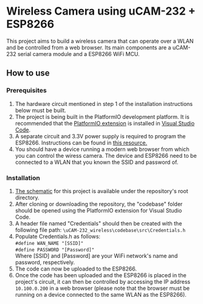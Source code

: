 # Wireless Camera using uCAM-232 + ESP8266
This project aims to build a wireless camera that can operate over a WLAN and be controlled from a web browser. Its main components are a uCAM-232 serial camera module and a ESP8266 WiFi MCU.

## How to use
### Prerequisites
1) The hardware circuit mentioned in step 1 of the installation instructions below must be built.
2) The project is being built in the PlatformIO development platform. It is recommended that the [PlatformIO extension](https://platformio.org/install/ide?install=vscode) is installed in [Visual Studio Code](https://code.visualstudio.com/).
3) A separate circuit and 3.3V power supply is required to program the ESP8266. Instructions can be found in [this resource.](https://tttapa.github.io/ESP8266/Chap01%20-%20ESP8266.html)
4) You should have a device running a modern web browser from which you can control the wiress camera. The device and ESP8266 need to be connected to a WLAN that you known the SSID and password of.

### Installation
1) [The schematic](https://github.com/CalebBap/uCAM-232_wireless/blob/master/schematic.png) for this project is available under the repository's root directory.
2) After cloning or downloading the repository, the "codebase" folder should be opened using the PlatformIO extension for Visual Studio Code.
3) A header file named "Credentials" should then be created with the following file path: `\uCAM-232_wireless\codebase\src\Credentials.h`
4) Populate Credentials.h as follows:<br>
    `#define WAN_NAME "[SSID]"`<br>
    `#define PASSWORD "[Password]"`<br>
    Where [SSID] and [Password] are your WiFi network's name and password, respectively.
5) The code can now be uploaded to the ESP8266.
6) Once the code has been uploaded and the ESP8266 is placed in the project's circuit, it can then be controlled by accessing the IP address `10.100.0.200` in a web browser (please note that the browser must be running on a device connected to the same WLAN as the ESP8266).
